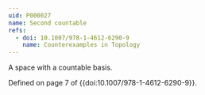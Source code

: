 ```yaml
---
uid: P000027
name: Second countable
refs:
  - doi: 10.1007/978-1-4612-6290-9
    name: Counterexamples in Topology
---
```


A space with a countable basis.

Defined on page 7 of {{doi:10.1007/978-1-4612-6290-9}}.
